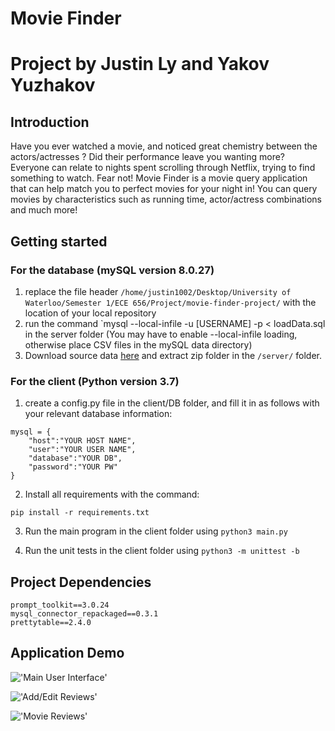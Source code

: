 # Movie Finder
# Project by Justin Ly and Yakov Yuzhakov

## Introduction
Have you ever watched a movie, and noticed great chemistry between the actors/actresses ? Did their
performance leave you wanting more? Everyone can relate to nights spent scrolling through Netflix,
trying to find something to watch. Fear not! Movie Finder is a movie query application that can help match you to perfect movies for your night in! You can query movies by characteristics such as running time, actor/actress combinations and much more! 

## Getting started

### For the database (mySQL version 8.0.27) 
1. replace the file header `/home/justin1002/Desktop/University of Waterloo/Semester 1/ECE 656/Project/movie-finder-project/` with the location of your local repository
2. run the command `mysql --local-infile -u [USERNAME] -p < loadData.sql in the server folder 
(You may have to enable --local-infile loading, otherwise place CSV files in the mySQL data directory)
3. Download source data [here](https://drive.google.com/file/d/1h8l4uKAdhWKiNVHd8vVyn1I3ReH8x0jl/view?usp=sharing) and extract zip folder in the `/server/` folder.

### For the client (Python version 3.7)
1. create a config.py file in the client/DB folder, and fill it in as follows with your relevant database information:

```
mysql = {
    "host":"YOUR HOST NAME",
    "user":"YOUR USER NAME",
    "database":"YOUR DB",
    "password":"YOUR PW"
}
```
2.  Install all requirements with the command:
```
pip install -r requirements.txt
```
3.  Run the main program in the client folder using `python3 main.py`

4. Run the unit tests in the client folder using `python3 -m unittest -b`

## Project Dependencies
```
prompt_toolkit==3.0.24
mysql_connector_repackaged==0.3.1
prettytable==2.4.0
```

## Application Demo

!['Main User Interface'](https://github.com/Justin1002/MovieFinder/blob/master/docs/Find%20a%20movie.gif?raw=true)

!['Add/Edit Reviews'](https://github.com/Justin1002/MovieFinder/blob/master/docs/Add%20and%20edit%20review.gif?raw=true)

!['Movie Reviews'](https://github.com/Justin1002/MovieFinder/blob/master/docs/Movie%20Reviews.gif?raw=true)
